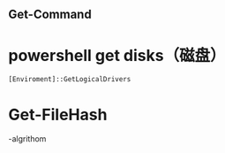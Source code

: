 ## Get-Command

# powershell get disks（磁盘）
``` 
[Enviroment]::GetLogicalDrivers
```

	 
# Get-FileHash
-algrithom



